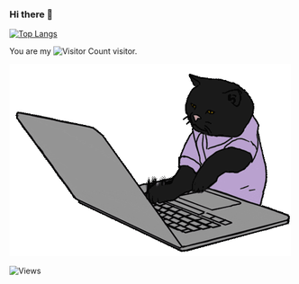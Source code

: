 ### Hi there 👋

<!--
**DeltaX75/DeltaX75** is a ✨ _special_ ✨ repository because its `README.md` (this file) appears on your GitHub profile.

Here are some ideas to get you started:

- 🔭 I’m currently working on ...
- 🌱 I’m currently learning ...
- 👯 I’m looking to collaborate on ...
- 🤔 I’m looking for help with ...
- 💬 Ask me about ...
- 📫 How to reach me: ...
- 😄 Pronouns: ...
- ⚡ Fun fact: ...
-->

[![Top Langs](https://github-readme-stats.vercel.app/api/top-langs/?username=deltax75&layout=compact)](https://github.com/anuraghazra/github-readme-stats)

You are my ![Visitor Count](https://profile-counter.glitch.me/deltax75/count.svg) visitor. 

![cat](https://github.com/DeltaX75/DeltaX75/blob/main/hacker_cat.gif?raw=true.gif)

![Views](http://views.whatilearened.today/views/github/deltax75/views.svg)

